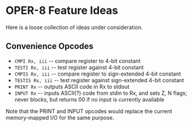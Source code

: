 # OPER-8 Feature Ideas

Here is a loose collection of ideas under consideration.

## Convenience Opcodes

- `CMPI Rx, iii` -- compare register to 4-bit constant
- `TESTI Rx, iii` -- test register against 4-bit constant
- `CMPIS Rx, iii` -- compare register to sign-extended 4-bit constant
- `TESTIS Rx, iii` -- test register against sign-extended 4-bit constant
- `PRINT Rx` -- outputs ASCII code in Rx to stdout
- `INPUT Rx` -- inputs ASCII(?) code from stdin to Rx, and sets Z, N flags; never blocks, but returns 00 if no input is currently available

Note that the PRINT and INPUT opcodes would replace the current memory-mapped I/O for the same purpose.

